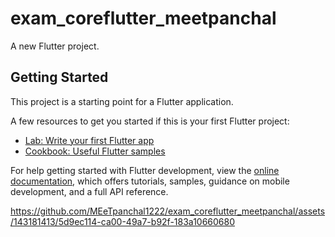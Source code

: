 # exam_coreflutter_meetpanchal

A new Flutter project.

## Getting Started

This project is a starting point for a Flutter application.

A few resources to get you started if this is your first Flutter project:

- [Lab: Write your first Flutter app](https://docs.flutter.dev/get-started/codelab)
- [Cookbook: Useful Flutter samples](https://docs.flutter.dev/cookbook)

For help getting started with Flutter development, view the
[online documentation](https://docs.flutter.dev/), which offers tutorials,
samples, guidance on mobile development, and a full API reference.


https://github.com/MEeTpanchal1222/exam_coreflutter_meetpanchal/assets/143181413/5d9ec114-ca00-49a7-b92f-183a10660680

